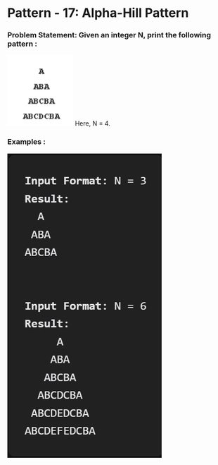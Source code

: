 # Pattern - 17: Alpha-Hill Pattern

### Problem Statement: Given an integer N, print the following pattern : 

<img src="../assets/Pic-33.png" />
Here, N = 4.

### Examples : 
<img src="../assets/Pic-34.png" />